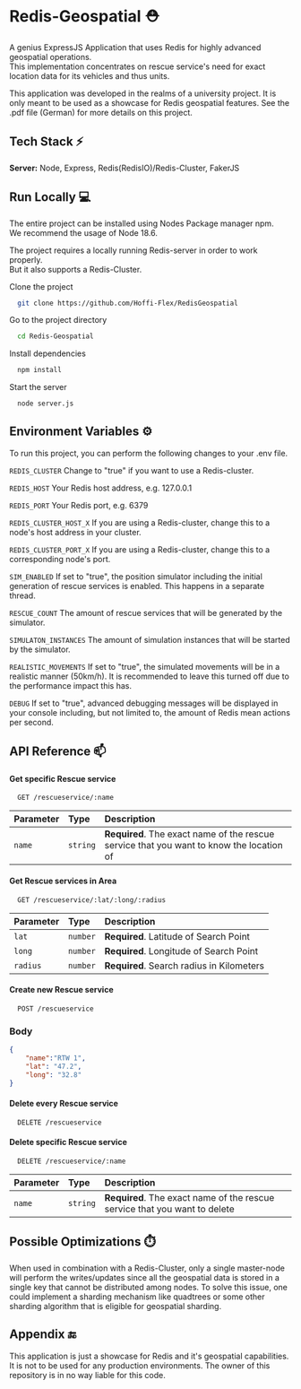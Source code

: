 # Redis-Geospatial ⛑️

A genius ExpressJS Application that uses Redis for highly advanced geospatial operations.  
This implementation concentrates on rescue service's need for exact location data for its vehicles and thus units.

This application was developed in the realms of a university project. It is only meant to be used as a showcase for Redis geospatial features. See the .pdf file (German) for more details on this project.
## Tech Stack ⚡️

**Server:** Node, Express, Redis(RedisIO)/Redis-Cluster, FakerJS
## Run Locally 💻
The entire project can be installed using Nodes Package manager npm.  
We recommend the usage of Node 18.6.  

The project requires a locally running Redis-server in order to work properly.  
But it also supports a Redis-Cluster.

Clone the project

```bash
  git clone https://github.com/Hoffi-Flex/RedisGeospatial
```

Go to the project directory

```bash
  cd Redis-Geospatial
```

Install dependencies

```bash
  npm install
```

Start the server

```bash
  node server.js
```



## Environment Variables ⚙️

To run this project, you can perform the following changes to your .env file.

`REDIS_CLUSTER` Change to "true" if you want to use a Redis-cluster.

`REDIS_HOST` Your Redis host address, e.g. 127.0.0.1

`REDIS_PORT` Your Redis port, e.g. 6379

`REDIS_CLUSTER_HOST_X` If you are using a Redis-cluster, change this to a node's host address in your cluster.

`REDIS_CLUSTER_PORT_X` If you are using a Redis-cluster, change this to a corresponding node's port.

`SIM_ENABLED` If set to "true", the position simulator including the initial generation of rescue services is enabled. This happens in a separate thread.

`RESCUE_COUNT` The amount of rescue services that will be generated by the simulator.

`SIMULATON_INSTANCES` The amount of simulation instances that will be started by the simulator.

`REALISTIC_MOVEMENTS` If set to "true", the simulated movements will be in a realistic manner (50km/h). It is recommended to leave this turned off due to the performance impact this has.

`DEBUG` If set to "true", advanced debugging messages will be displayed in your console including, but not limited to, the amount of Redis mean actions per second.
## API Reference 📫

#### Get specific Rescue service

```http
  GET /rescueservice/:name
```

| Parameter | Type     | Description                |
| :-------- | :------- | :------------------------- |
| `name` | `string` | **Required**. The exact name of the rescue service that you want to know the location of |

#### Get Rescue services in Area

```http
  GET /rescueservice/:lat/:long/:radius
```

| Parameter | Type     | Description                       |
| :-------- | :------- | :-------------------------------- |
| `lat` | `number` | **Required**. Latitude of Search Point |
| `long` | `number` | **Required**. Longitude of Search Point |
| `radius` | `number` | **Required**. Search radius in Kilometers |

####  Create new Rescue service

```http
  POST /rescueservice
```
###  Body
```json
{
    "name":"RTW 1",
    "lat": "47.2",
    "long": "32.8"
}
```
#### Delete every Rescue service

```http
  DELETE /rescueservice
```

#### Delete specific Rescue service

```http
  DELETE /rescueservice/:name
```

| Parameter | Type     | Description                       |
| :-------- | :------- | :-------------------------------- |
| `name` | `string` | **Required**. The exact name of the rescue service that you want to delete |

## Possible Optimizations ⏱️

When used in combination with a Redis-Cluster, only a single master-node will perform the writes/updates since all the geospatial data is stored in a single key that cannot be distributed among nodes. To solve this issue, one could implement a sharding mechanism like quadtrees or some other sharding algorithm that is eligible for geospatial sharding.


## Appendix 🔚

This application is just a showcase for Redis and it's geospatial capabilities. It is not to be used for any production environments. The owner of this repository is in no way liable for this code.

